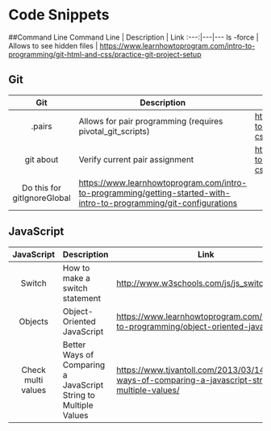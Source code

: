 # Code Snippets

##Command Line
Command Line | Description | Link
:---:|---|---
ls -force | Allows to see hidden files | https://www.learnhowtoprogram.com/intro-to-programming/git-html-and-css/practice-git-project-setup

## Git
Git | Description | Link
:---:|---|---
.pairs | Allows for pair programming (requires pivotal_git_scripts)| https://www.learnhowtoprogram.com/intro-to-programming/git-html-and-css/practice-git-project-setup
git about | Verify current pair assignment | https://www.learnhowtoprogram.com/intro-to-programming/git-html-and-css/practice-git-project-setup
Do this for gitIgnoreGlobal | https://www.learnhowtoprogram.com/intro-to-programming/getting-started-with-intro-to-programming/git-configurations

## JavaScript
JavaScript | Description | Link
:---:|---|---
Switch | How to make a switch statement | http://www.w3schools.com/js/js_switch.asp
Objects | Object-Oriented JavaScript | https://www.learnhowtoprogram.com/intro-to-programming/object-oriented-javascript 
Check multi values|Better Ways of Comparing a JavaScript String to Multiple Values |https://www.tjvantoll.com/2013/03/14/better-ways-of-comparing-a-javascript-string-to-multiple-values/
